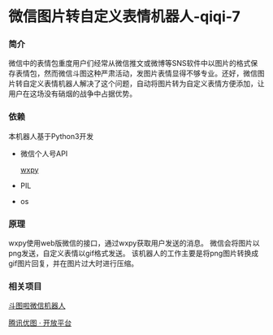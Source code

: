 # 微信图片转自定义表情机器人-qiqi-7

### 简介

微信中的表情包重度用户们经常从微信推文或微博等SNS软件中以图片的格式保存表情包，然而微信斗图这种严肃活动，发图片表情显得不够专业。还好，微信图片转自定义表情机器人解决了这个问题，自动将图片转为自定义表情方便添加，让用户在这场没有硝烟的战争中占据优势。

### 依赖

本机器人基于Python3开发

* 微信个人号API

	[wxpy](https://github.com/youfou/wxpy)

* PIL

* os

### 原理

wxpy使用web版微信的接口，通过wxpy获取用户发送的消息。
微信会将图片以png发送，自定义表情以gif格式发送。
该机器人的工作主要是将png图片转换成gif图片回复，并在图片过大时进行压缩。

### 相关项目

[斗图啦微信机器人](https://www.doutula.com/faq)

[腾讯优图 · 开放平台](http://open.youtu.qq.com/welcome/index)





